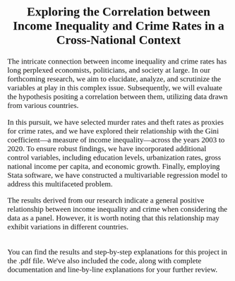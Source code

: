 <span style="font-family:Times New Roman; font-size:14pt;">
<h2 align="center"><b>Exploring the Correlation between Income Inequality and Crime Rates in a Cross-National Context</b></h2>
</span>

<span style="font-family: Times New Roman; font-size: 13pt;">

The intricate connection between income inequality and crime rates has long perplexed economists, politicians, and society at large. In our forthcoming research, we aim to elucidate, analyze, and scrutinize the variables at play in this complex issue. Subsequently, we will evaluate the hypothesis positing a correlation between them, utilizing data drawn from various countries.

In this pursuit, we have selected murder rates and theft rates as proxies for crime rates, and we have explored their relationship with the Gini coefficient—a measure of income inequality—across the years 2003 to 2020. To ensure robust findings, we have incorporated additional control variables, including education levels, urbanization rates, gross national income per capita, and economic growth. Finally, employing Stata software, we have constructed a multivariable regression model to address this multifaceted problem.

The results derived from our research indicate a general positive relationship between income inequality and crime when considering the data as a panel. However, it is worth noting that this relationship may exhibit variations in different countries. 


<br>
You can find the results and step-by-step explanations for this project in the .pdf file. We've also included the code, along with complete documentation and line-by-line explanations for your further review.
